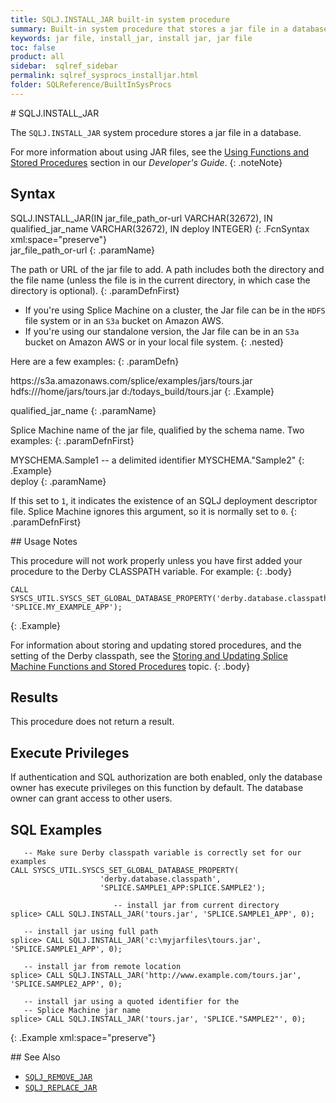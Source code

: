 ```yaml
---
title: SQLJ.INSTALL_JAR built-in system procedure
summary: Built-in system procedure that stores a jar file in a database.
keywords: jar file, install_jar, install jar, jar file
toc: false
product: all
sidebar:  sqlref_sidebar
permalink: sqlref_sysprocs_installjar.html
folder: SQLReference/BuiltInSysProcs
---
```

<section>
<div class="TopicContent" data-swiftype-index="true" markdown="1">
# SQLJ.INSTALL_JAR

The `SQLJ.INSTALL_JAR` system procedure stores a jar file in a database.

For more information about using JAR files, see the [Using Functions and
Stored Procedures](developers_fcnsandprocs_intro.html) section in our
*Developer's Guide*.
{: .noteNote}

## Syntax

<div class="fcnWrapperWide" markdown="1">
    SQLJ.INSTALL_JAR(IN jar_file_path_or-url VARCHAR(32672),
                     IN qualified_jar_name VARCHAR(32672),
                     IN deploy INTEGER)
{: .FcnSyntax xml:space="preserve"}

</div>
<div class="paramList" markdown="1">
jar_file_path_or-url
{: .paramName}

The path or URL of the jar file to add. A path includes both the
directory and the file name (unless the file is in the current
directory, in which case the directory is optional).
{: .paramDefnFirst}

* If you're using Splice Machine on a cluster, the Jar file can be in the `HDFS` file system or in an `S3a` bucket on Amazon AWS.
* If you're using our standalone version, the Jar file can be in an `S3a` bucket on Amazon AWS or in your local file system.
{: .nested}

Here are a few examples:
{: .paramDefn}
<div class="preWrapper" markdown="1">
    https://s3a.amazonaws.com/splice/examples/jars/tours.jar
    hdfs:///home/jars/tours.jar
    d:/todays_build/tours.jar
{: .Example}
</div>

qualified_jar_name
{: .paramName}

Splice Machine name of the jar file, qualified by the schema name. Two
examples:
{: .paramDefnFirst}

<div class="preWrapper" markdown="1">
    MYSCHEMA.Sample1
       -- a delimited identifier
    MYSCHEMA."Sample2"
{: .Example}

</div>
deploy
{: .paramName}

If this set to `1`, it indicates the existence of an SQLJ deployment
descriptor file. Splice Machine ignores this argument, so it is normally
set to `0`.
{: .paramDefnFirst}

</div>
## Usage Notes

This procedure will not work properly unless you have first added your
procedure to the Derby CLASSPATH variable. For example:
{: .body}

    CALL SYSCS_UTIL.SYSCS_SET_GLOBAL_DATABASE_PROPERTY('derby.database.classpath', 'SPLICE.MY_EXAMPLE_APP');
{: .Example}

For information about storing and updating stored procedures, and the
setting of the Derby classpath, see the [Storing and Updating Splice
Machine Functions and Stored
Procedures](developers_fcnsandprocs_storing.html) topic.
{: .body}

## Results

This procedure does not return a result.

## Execute Privileges

If authentication and SQL authorization are both enabled, only the
database owner has execute privileges on this function by default. The
database owner can grant access to other users.

## SQL Examples

<div class="preWrapperWide" markdown="1">

       -- Make sure Derby classpath variable is correctly set for our examples
    CALL SYSCS_UTIL.SYSCS_SET_GLOBAL_DATABASE_PROPERTY(
                        'derby.database.classpath',
                        'SPLICE.SAMPLE1_APP:SPLICE.SAMPLE2');

                           -- install jar from current directory
    splice> CALL SQLJ.INSTALL_JAR('tours.jar', 'SPLICE.SAMPLE1_APP', 0);

       -- install jar using full path
    splice> CALL SQLJ.INSTALL_JAR('c:\myjarfiles\tours.jar', 'SPLICE.SAMPLE1_APP', 0);

       -- install jar from remote location
    splice> CALL SQLJ.INSTALL_JAR('http://www.example.com/tours.jar', 'SPLICE.SAMPLE2_APP', 0);

       -- install jar using a quoted identifier for the
       -- Splice Machine jar name
    splice> CALL SQLJ.INSTALL_JAR('tours.jar', 'SPLICE."SAMPLE2"', 0);
{: .Example xml:space="preserve"}

</div>
## See Also

* [`SQLJ_REMOVE_JAR`](sqlref_sysprocs_removejar.html)
* [`SQLJ_REPLACE_JAR`](sqlref_sysprocs_replacejar.html)

</div>
</section>

